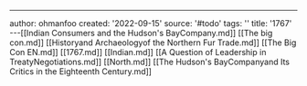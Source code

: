 ---
author: ohmanfoo
created: '2022-09-15'
source: '#todo'
tags: ''
title: '1767'
---[[Indian Consumers and the Hudson's BayCompany.md]]
[[The big con.md]]
[[Historyand Archaeologyof the Northern Fur Trade.md]]
[[The Big Con EN.md]]
[[1767.md]]
[[Indian.md]]
[[A Question of Leadership in TreatyNegotiations.md]]
[[North.md]]
[[The Hudson's BayCompanyand Its Critics in the Eighteenth Century.md]]
